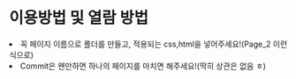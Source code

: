 # 이용방법 및 열람 방법

<li>꼭 페이지 이름으로 폴더를 만들고, 적용되는 css,html을 넣어주세요!(Page_2 이런 식으로)</li>
<li>Commit은 왠만하면 하나의 페이지를 마치면 해주세요!(딱히 상관은 없음 ㅎ)</li>

